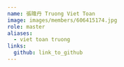 ```yaml
---
name: 張暐丹 Truong Viet Toan 
image: images/members/606415174.jpg 
role: master
aliases:
  - viet toan truong
links:
  github: link_to_github 
---
```

